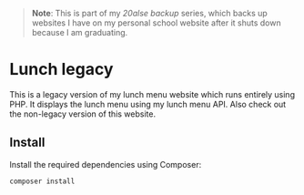 > **Note**: This is part of my *20alse backup* series, which backs up websites I have on my personal school website after it shuts down because I am graduating.

# Lunch legacy

This is a legacy version of my lunch menu website which runs entirely using PHP. It displays the lunch menu using my lunch menu API. Also check out the non-legacy version of this website.

## Install

Install the required dependencies using Composer:

`composer install`